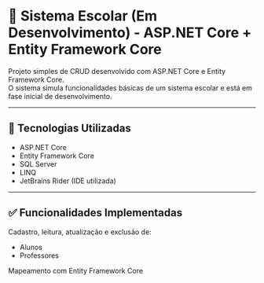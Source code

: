 # 🏫 Sistema Escolar (Em Desenvolvimento) - ASP.NET Core + Entity Framework Core

Projeto simples de CRUD desenvolvido com ASP.NET Core e Entity Framework Core.  
O sistema simula funcionalidades básicas de um sistema escolar e está em fase inicial de desenvolvimento.

---

## 🔧 Tecnologias Utilizadas

- ASP.NET Core  
- Entity Framework Core  
- SQL Server  
- LINQ  
- JetBrains Rider (IDE utilizada)

---

## ✅ Funcionalidades Implementadas

Cadastro, leitura, atualização e exclusão de:

- Alunos  
- Professores  

Mapeamento com Entity Framework Core

